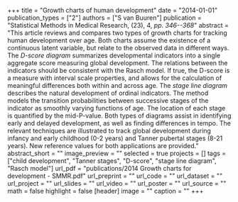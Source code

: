 +++
title = "Growth charts of human development"
date = "2014-01-01"
publication_types = ["2"]
authors = ["S van Buuren"]
publication = "Statistical Methods in Medical Research, (23), 4, _pp. 346--368_"
abstract = "This article reviews and compares two types of growth charts for tracking human development over age. Both charts assume the existence of a continuous latent variable, but relate to the observed data in different ways. The *D-score diagram* summarizes developmental indicators into a single aggregate score measuring global development. The relations between the indicators should be consistent with the Rasch model. If true, the D-score is a measure with interval scale properties, and allows for the calculation of meaningful differences both within and across age. The *stage line diagram* describes the natural development of ordinal indicators. The method models the transition probabilities between successive stages of the indicator as smoothly varying functions of age. The location of each stage is quantified by the mid-P-value. Both types of diagrams assist in identifying early and delayed development, as well as finding differences in tempo. The relevant techniques are illustrated to track global development during infancy and early childhood (0-2 years) and Tanner pubertal stages (8-21 years). New reference values for both applications are provided."
abstract_short = ""
image_preview = ""
selected = true
projects = []
tags = ["child development", "Tanner stages", "D-score", "stage line diagram", "Rasch model"]
url_pdf = "publications/2014 Growth charts for development - SMMR.pdf"
url_preprint = ""
url_code = ""
url_dataset = ""
url_project = ""
url_slides = ""
url_video = ""
url_poster = ""
url_source = ""
math = false
highlight = false
[header]
image = ""
caption = ""
+++
